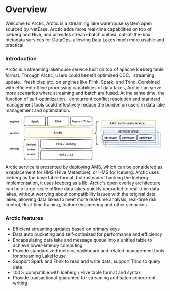# Overview
Welcome to Arctic, Arctic is a streaming lake warehouse system open sourced by NetEase.
Arctic adds more real-time capabilities on top of Iceberg and Hive, and provides stream-batch unified, out-of-the-box metadata services for DataOps,
allowing Data Lakes much more usable and practical.

### Introduction

Arctic is a streaming lakehouse service built on top of apache Iceberg table format.
Through Arctic, users could benefit optimized CDC、streaming update、fresh olap etc. on engines like Flink, Spark, and Trino.
Combined with efficient offline processing capabilities of data lakes, Arctic can serve more scenarios where streaming and batch are fused.
At the same time, the function of self-optimization、concurrent conflict resolution and standard management tools could effectively reduce the burden on users in data lake management and optimization.
![Introduce](images/arctic_introduce.png)
Arctic service is presented by deploying AMS, which can be considered as a replacement for HMS (Hive Metastore), or HMS for Iceberg.
Arctic uses Iceberg as the base table format, but instead of hacking the Iceberg implementation, it uses Iceberg as a lib.
Arctic's open overlay architecture can help large-scale offline data lakes quickly upgraded to real-time data lakes, without worrying about compatibility issues with the original data lakes,
allowing data lakes to meet more real-time analysis, real-time risk control, Real-time training, feature engineering and other scenarios.

### Arctic features

* Efficient streaming updates based on primary keys
* Data auto bucketing and self-optimized for performance and efficiency
* Encapsulating data lake and message queue into a unified table to achieve lower-latency computing
* Provide standardized metrics, dashboard and related management tools for streaming LakeHouse
* Support Spark and Flink to read and write data, support Trino to query data
* 100% compatible with Iceberg / Hive table format and syntax
* Provide transactional guarantee for streaming and batch concurrent writing